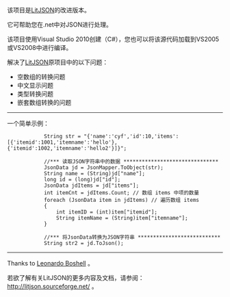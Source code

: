 该项目是[LitJSON](http://litjson.sourceforge.net/)的改进版本。

它可帮助您在.net中对JSON进行处理。

该项目使用Visual Studio 2010创建（C#），您也可以将该源代码加载到VS2005或VS2008中进行编译。

解决了[LitJSON](http://litjson.sourceforge.net/)原项目中的以下问题：
  * 空数组的转换问题
  * 中文显示问题
  * 类型转换问题
  * 嵌套数组转换的问题


---


一个简单示例：

```
            String str = "{'name':'cyf','id':10,'items':[{'itemid':1001,'itemname':'hello'},{'itemid':1002,'itemname':'hello2'}]}";

            //*** 读取JSON字符串中的数据 *******************************
            JsonData jd = JsonMapper.ToObject(str);
            String name = (String)jd["name"];
            long id = (long)jd["id"];
            JsonData jdItems = jd["items"];
            int itemCnt = jdItems.Count; // 数组 items 中项的数量
            foreach (JsonData item in jdItems) // 遍历数组 items
            {
                int itemID = (int)item["itemid"];
                String itemName = (String)item["itemname"];
            }

            //*** 将JsonData转换为JSON字符串 ***************************
            String str2 = jd.ToJson();
```


---


Thanks to [Leonardo Boshell](http://leonardoboshell.users.sourceforge.net/) 。

若欲了解有关LitJSON的更多内容及文档，请参阅：http://litjson.sourceforge.net/ 。